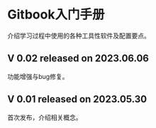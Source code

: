 # Gitbook入门手册
介绍学习过程中使用的各种工具性软件及配置要点。
## V 0.02 released on 2023.06.06
功能增强与bug修复。
## V 0.01 released on 2023.05.30
首次发布，介绍相关概念。

